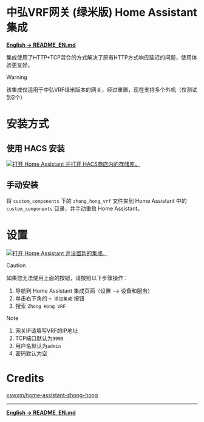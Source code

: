 # 中弘VRF网关 (绿米版) Home Assistant集成

**[English → README_EN.md](./README_EN.md)**

集成使用了HTTP+TCP混合的方式解决了原有HTTP方式响应延迟的问题，使用体验更友好。

> [!WARNING]
> 
> 该集成仅适用于中弘VRF绿米版本的网关，经过重置，现在支持多个外机（仅测试到2个）

# 安装方式

## 使用 HACS 安装

[![打开 Home Assistant 并打开 HACS商店内的存储库。](https://my.home-assistant.io/badges/hacs_repository.svg)](https://my.home-assistant.io/redirect/hacs_repository/?owner=Johnnybyzhang&repository=Zhong_Hong_VRF&category=integration)

## 手动安装

将 `custom_components` 下的 `zhong_hong_vrf` 文件夹到 Home Assistant 中的`custom_components` 目录，并手动重启 Home Assistant。

# 设置

[![打开 Home Assistant 并设置新的集成。](https://my.home-assistant.io/badges/config_flow_start.svg)](https://my.home-assistant.io/redirect/config_flow_start/?domain=zhong_hong_vrf)

> [!CAUTION]
> 
> 如果您无法使用上面的按钮，请按照以下步骤操作：
> 
> 1. 导航到 Home Assistant 集成页面（设置 --> 设备和服务）
> 2. 单击右下角的 `+ 添加集成` 按钮
> 3. 搜索 `Zhong Hong VRF`

> [!NOTE]
> 
> 1. 网关IP请填写VRF的IP地址
> 2. TCP端口默认为`9999`
> 3. 用户名默认为`admin`
> 4. 密码默认为空

# Credits
[xswxm/home-assistant-zhong-hong](https://github.com/xswxm/home-assistant-zhong-hong)

---

**[English → README_EN.md](./README_EN.md)**
